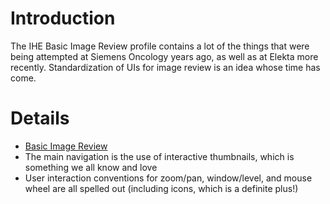 # Introduction #
The IHE Basic Image Review profile contains a lot of the things that were being attempted at Siemens Oncology years ago, as well as at Elekta more recently.  Standardization of UIs for image review is an idea whose time has come.


# Details #
  * [Basic Image Review](http://wiki.ihe.net/index.php?title=Basic_Image_Review)
  * The main navigation is the use of interactive thumbnails, which is something we all know and love
  * User interaction conventions for zoom/pan, window/level, and mouse wheel are all spelled out (including icons, which is a definite plus!)
